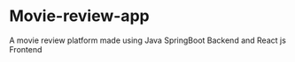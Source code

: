 # Movie-review-app
A movie review platform made using Java SpringBoot Backend and React js Frontend
